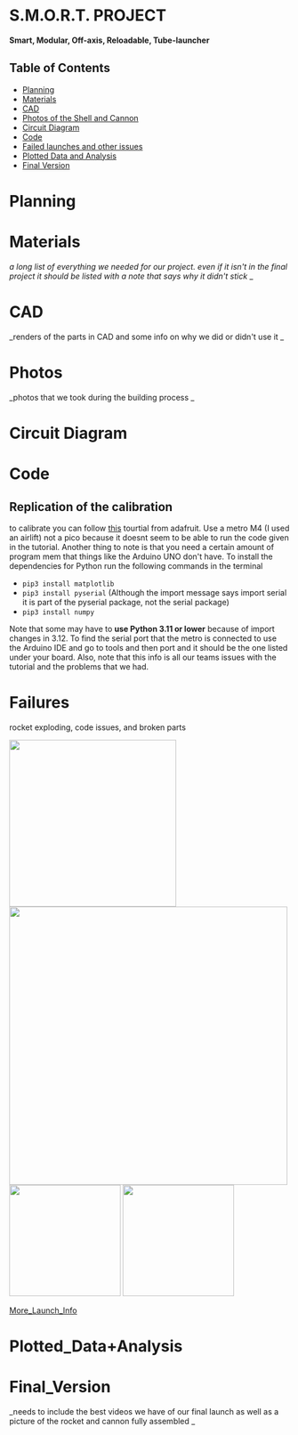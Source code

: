 # S.M.O.R.T. PROJECT 
**Smart, Modular, Off-axis, Reloadable, Tube-launcher**

## Table of Contents



* [Planning](#Planning) 
* [Materials](#Materials)
* [CAD](#CAD)
* [Photos of the Shell and Cannon](#Photos)
* [Circuit Diagram](#Circuit_Diagram)
* [Code](#Code)
* [Failed launches and other issues](#Failures)
* [Plotted Data and Analysis](#Plotted_Data+Analysis)
* [Final Version](#Final_Version)



# Planning 

# Materials
_a long list of everything we needed for our project. even if it isn't in the final project it should be listed with a note that says why it didn't stick_ 
_

# CAD
_renders of the parts in CAD and some info on why we did or didn't use it
_
# Photos
_photos that we took during the building process
_
# Circuit Diagram

# Code

## Replication of the calibration
to calibrate you can follow [this](https://cdn-learn.adafruit.com/downloads/pdf/adafruit-sensorlab-magnetometer-calibration.pdf) tourtial from adafruit. Use a metro M4 (I used an airlift) not a pico because it doesnt seem to be able to run the code given in the tutorial. Another thing to note is that you need a certain amount of program mem that things like the Arduino UNO don't have. To install the dependencies for Python run the following commands in the terminal

- `pip3 install matplotlib`
- `pip3 install pyserial` (Although the import message says import serial it is part of the pyserial package, not the serial package)
- `pip3 install numpy`

Note that some may have to **use Python 3.11 or lower** because of import changes in 3.12. To find the serial port that the metro is connected to use the Arduino IDE and go to tools and then port and it should be the one listed under your board. Also, note that this info is all our teams issues with the tutorial and the problems that we had.

# Failures
rocket exploding, code issues, and broken parts 

<img src = "https://github.com/Pweder69/SMORT/blob/48975b8509867a4feda575c4828a8f50840fb580/Documentation/Images/Images/ignition1.gif" width =300>
<img src = "https://github.com/Pweder69/SMORT/blob/main/Documentation/Images/Images/fullbody.ignition1.jpg" width =500>
<img src = "https://github.com/Pweder69/SMORT/blob/main/Documentation/Images/Images/endcap.ignition1.jpg" width =200>
<img src = "https://github.com/Pweder69/SMORT/blob/main/Documentation/Images/Images/tubeview.ignition1.jpg" width =200>




[More_Launch_Info](https://github.com/Pweder3/SMORT/blob/main/Documentation/Launch%20Documentation.md)

# Plotted_Data+Analysis

# Final_Version

_needs to include the best videos we have of our final launch as well as a picture of the rocket and cannon fully assembled
_
